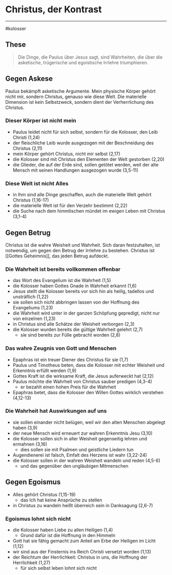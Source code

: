 # Christus, der Kontrast
---
#kolosser 

## These

> Die Dinge, die Paulus über Jesus sagt, sind Wahrheiten, die über die asketische, trügerische und egoistische Irrlehre triumphieren.

## Gegen Askese

Paulus bekämpft asketische Argumente. Mein physische Körper gehört nicht mir, sondern Christus, genauso wie diese Welt. Die materielle Dimension ist kein Selbstzweck, sondern dient der Verherrlichung des Christus.

### Dieser Körper ist nicht mein

- Paulus leidet nicht für sich selbst, sondern für die Kolosser, den Leib Christi (1,24)
- der fleischliche Leib wurde ausgezogen mit der Beschneidung des Christus (2,11)
- mein Körper gehört Christus, nicht mir selbst (2,17)
- die Kolosser sind mit Christus den Elementen der Welt gestorben (2,20)
- die Glieder, die auf der Erde sind, sollen getötet werden, weil der alte Mensch mit seinen Handlungen ausgezogen wurde (3,5-11)

### Diese Welt ist nicht Alles

- in Ihm sind alle Dinge geschaffen, auch die materielle Welt gehört Christus (1,16-17)
- die materielle Welt ist für den Verzehr bestimmt (2,22)
- die Suche nach dem himmlischen mündet im ewigen Leben mit Christus (3,1-4)

## Gegen Betrug

Christus ist die wahre Weisheit und Wahrheit. Sich daran festzuhalten, ist notwendig, um gegen den Betrug der Irrlehre zu bestehen. Christus ist [[Gottes Geheimnis]], das jeden Betrug aufdeckt.

### Die Wahrheit ist bereits vollkommen offenbar

- das Wort des Evangelium ist die Wahrheit (1,5)
- die Kolosser haben Gottes Gnade in Wahrheit erkannt (1,6)
- Jesus stellt die Kolosser bereits vor sich hin als heilig, tadellos und unsträflich (1,22)
- sie sollen sich nicht abbringen lassen von der Hoffnung des Evangeliums (1,23)
- die Wahrheit wird unter in der ganzen Schöpfung gepredigt, nicht nur von einzelnen (1,23)
- in Christus sind alle Schätze der Weisheit verborgen (2,3)
- die Kolosser wurden bereits die gültige Wahrheit gelehrt (2,7)
	- sie sind bereits zur Fülle gebracht worden (2,8)

### Das wahre Zeugnis von Gott und Menschen

- Epaphras ist ein treuer Diener des Christus für sie (1,7)
- Paulus und Timotheus beten, dass die Kolosser mit echter Weisheit und Erkenntnis erfüllt werden (1,9)
- Gottes Kraft ist die wirksame Kraft, die Jesus auferweckt hat (2,12)
- Paulus möchte die Wahrheit von Christus sauber predigen (4,3-4)
	- er bezahlt einen hohen Preis für die Wahrheit
- Epaphras betet, dass die Kolosser den Willen Gottes wirklich verstehen (4,12-13)

### Die Wahrheit hat Auswirkungen auf uns

- sie sollen einander nicht belügen, weil wir den alten Menschen abgelegt haben (3,9)
- der neue Mensch wird erneuert zur wahren Erkenntnis Jesu (3,10)
- die Kolosser sollen sich in aller Weisheit gegenseitig lehren und ermahnen (3,16)
	- dies sollen sie mit Psalmen und geistliche Liedern tun
- Augendienerei ist falsch, Einfalt des Herzens ist wahr (3,22-24)
- die Kolosser sollen in der wahren Weisheit wandeln und reden (4,5-6)
	- und das gegenüber den ungläubigen Mitmenschen

## Gegen Egoismus

- Alles gehört Christus (1,15-19)
	- das Ich hat keine Ansprüche zu stellen
- in Christus zu wandeln heißt überreich sein in Danksagung (2,6-7)

### Egoismus lohnt sich nicht

- die Kolosser haben Liebe zu allen Heiligen (1,4)
	- Grund dafür ist die Hoffnung in den Himmeln
- Gott hat sie fähig gemacht zum Anteil am Erbe der Heiligen im Licht (1,12)
- wir sind aus der Finsternis ins Reich Christi versetzt worden (1,13)
- der Reichtum der Herrlichkeit: Christus in uns, die Hoffnung der Herrlichkeit (1,27)
	- für sich selbst leben lohnt sich nicht